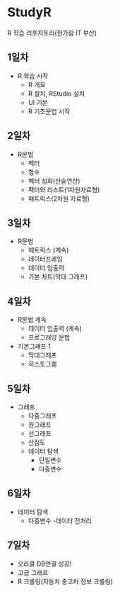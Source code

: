 
# StudyR
R 학습 리포지토리(한가람 IT 부산)

## 1일차
- R 학습 시작
  - R 개요
  - R 설치, RStudio 설치
  - UI 기본
  - R 기초문법 시작

## 2일차
- R문법
  - 벡터
  - 함수
  - 벡터 심화(산술연산)
  - 팩터와 리스트(1차원자료형)
  - 매트릭스(2차원 자료형)

## 3일차
- R문법
  - 매트릭스 (계속)
  - 데이터프레임
  - 데이터 입출력
  - 기본 차트(막대 그래프)

## 4일차
- R문법 계속
  - 데이터 입출력 (계속)
  - 프로그래밍 문법
- 기본그래프 1
  - 막대그래프
  - 히스토그램

## 5일차
- 그래프
  - 다중그래프
  - 원그래프
  - 선그래프
  - 산점도
  - 데이터 탐색
    - 단일변수
    - 다중변수

## 6일차
- 데이터 탐색
  - 다중변수
  -데이터 전처리
  
## 7일차
  - 오라클 DB연결 성공!
  - 고급 그래프
  - R 크롤링(자동차 중고차 정보 크롤링)

